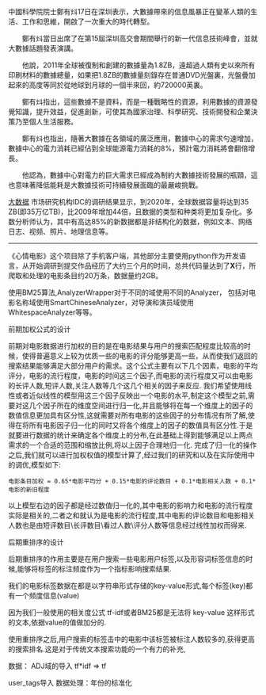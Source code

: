 
中國科學院院士鄭有炓17日在深圳表示，大數據帶來的信息風暴正在變革人類的生活、工作和思維，開啟了一次重大的時代轉型。

　　鄭有炓當日出席了在第15屆深圳高交會期間舉行的新一代信息技術峰會，並就大數據話題發表演講。

　　他說，2011年全球被復制和創建的數據量為1.8ZB，遠超過人類有史以來所有印刷材料的數據總量，如果把1.8ZB的數據量刻錄存在普通DVD光盤裏，光盤疊加起來的高度等同於從地球到月球的一個半來回，約720000英裏。

　　鄭有炓指出，這些數據不是資料，而是一種戰略性的資源，利用數據的資源發覺知識，提升效益，促進創新，可使其為國家治理、科學研究、技術開發和企業決策乃至個人生活服務。

　　鄭有炓也指出，隨著大數據在各領域的廣泛應用，數據中心的需求勻速增加，數據中心的電力消耗已經佔到全球能源電力消耗的8%，預計電力消耗將會翻倍增長。

　　他認為，數據中心對電力的巨大需求已經成為制約大數據技術發展的瓶頸，這也意味著降低能耗是大數據技術可持續發展面臨的最嚴峻挑戰。



[大数据](http://soft.chinabyte.com/399/12743899.shtml)
市场研究机构IDC的调研结果显示，到2020年，全球数据容量将达到35 ZB(即35万亿TB)，比2009年增加44倍，且数据的类型和种类将更加复杂化。多数分析师认为，其中有高达85%的新数据都是非结构化的数据，例如文本、网络日志、视频、照片、地理信息等。

---




《心情电影》这个项目除了手机客户端，其他部分主要使用python作为开发语言，从开始调研到提交作品经历了大约三个月的时间，总共代码量达到了**X**行，所爬取和处理的电影条目约20万条，数据量约2GB。






使用BM25算法,AnalyzerWrapper对于不同的域使用不同的Analyzer，
包括对电影名称域使用SmartChineseAnalyzer，对导演和演员域使用WhitespaceAnalyzer等等。


前期加权公式的设计

前期对电影数据进行加权的目的是在电影结果与用户的搜索匹配程度比较高的时候，使得普遍意义上较为优质一些的电影的评分能够更高一些，从而使我们返回的搜索结果能够满足大部分用户的需求。这个公式主要有以下几个因素，电影的平均评分，电影的流行程度，电影的时间这三个因子,而电影的流行程度又可以由电影的长评人数,短评人数,关注人数等几个这几个相关的因子来反应. 我们希望使用线性或者近似线性的模型用这三个因子反映出一个电影的水平,制定这个模型之前,需要对这几个因子所在的维度空间进行归一化,并且能够将在每一个维度上的因子的数值信息更加具有区分性,这就需要对所有电影的这些因子的分布情况有所了解,使得在将所有电影因子归一化的同时又将各个维度上的因子的数值具有区分性.于是就要进行数据的统计来确定各个维度上的分布,在此基础上得到能够满足以上两点需求的一个合适的范围和缩放比例,将以上因子合理地归一化.
完成了归一化的操作之后,我们就可以进行加权权值的模型计算了,经过我们的研究和以及在实际使用中的调优,模型如下:

	电影条目加权 = 0.65*电影平均分 + 0.15*电影的评论数目 + 0.1*电影相关人数 + 0.1*电影的新旧程度

以上模型右边的因子都是经过数值归一化的,其中电影的影响力和电影的流行程度实际是相关的,二者之和就认为是电影的流行程度,其中电影的评论数目和电影相关人数也是由短评数目\长评数目\看过人数\评分人数等信息经过线性加权而得来.





后期重排序的设计

后期重排序的作用主要是在用户搜索一些电影用户标签,以及形容词标签信息的时候,能够将标签的标注频度作为一个指标影响搜索结果.

我们的电影标签数据在都是以字符串形式存储的key-value形式,每个标签(key)都有一个频度信息(value)

因为我们一般使用的相关度公式 tf-idf或者BM25都是无法将 key-value 这样形式的文本,依据value的值做加分的.

使用重排序之后,用户搜索的标签击中的电影中该标签被标注人数较多的,获得更高的搜索排名.这是对于传统文本搜索功能的一个有力的补充,












数据： 
ADJ域的导入
tf*idf => tf

user_tags导入
数据处理：年份的标准化

























